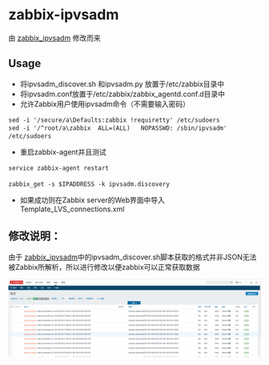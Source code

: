 zabbix-ipvsadm
====
由 [zabbix_ipvsadm](https://github.com/shinonome/zabbix_ipvsadm) 修改而来

Usage
----
* 将ipvsadm_discover.sh 和ipvsadm.py 放置于/etc/zabbix目录中
* 将ipvsadm.conf放置于/etc/zabbix/zabbix_agentd.conf.d目录中
* 允许Zabbix用户使用ipvsadm命令（不需要输入密码）
```
sed -i '/secure/a\Defaults:zabbix !requiretty' /etc/sudoers
sed -i '/^root/a\zabbix  ALL=(ALL)   NOPASSWD: /sbin/ipvsadm' /etc/sudoers

```
* 重启zabbix-agent并且测试
```
service zabbix-agent restart

zabbix_get -s $IPADDRESS -k ipvsadm.discovery
```
* 如果成功则在Zabbix server的Web界面中导入Template_LVS_connections.xml

修改说明：
----
由于 [zabbix_ipvsadm](https://github.com/shinonome/zabbix_ipvsadm)中的ipvsadm_discover.sh脚本获取的格式并非JSON无法被Zabbix所解析，所以进行修改以便zabbix可以正常获取数据

![](ipvsadm.png)
